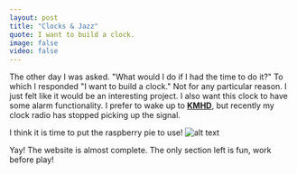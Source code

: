 ```yaml
---
layout: post
title: "Clocks & Jazz"
quote: I want to build a clock.
image: false
video: false
---
```


The other day I was asked. "What would I do if I had the time to do it?" To which I responded "I want to build a clock." Not for any particular reason. I just felt like it would be an interesting project. I also want this clock to have some alarm functionality. I prefer to wake up to [**KMHD**](http://kmhd.org), but recently my clock radio has stopped picking up the signal. 

I think it is time to put the raspberry pie to use!
![alt text](/assets/Dandelion.jpg)

Yay! The website is almost complete. The only section left is fun, work before play!